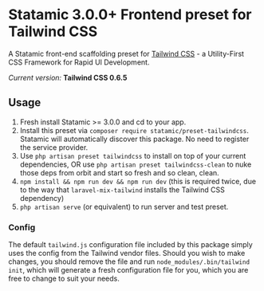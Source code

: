 # Statamic 3.0.0+ Frontend preset for Tailwind CSS

A Statamic front-end scaffolding preset for [Tailwind CSS](https://tailwindcss.com) - a Utility-First CSS Framework for Rapid UI Development.

*Current version:* **Tailwind CSS 0.6.5**

## Usage

1. Fresh install Statamic >= 3.0.0 and cd to your app.
2. Install this preset via `composer require statamic/preset-tailwindcss`. Statamic will automatically discover this package. No need to register the service provider.
3. Use `php artisan preset tailwindcss` to install on top of your current dependencies, OR use `php artisan preset tailwindcss-clean` to nuke those deps from orbit and start so fresh and so clean, clean.
4. `npm install && npm run dev && npm run dev` (this is required twice, due to the way that `laravel-mix-tailwind` installs the Tailwind CSS dependency)
5. `php artisan serve` (or equivalent) to run server and test preset.

### Config

The default `tailwind.js` configuration file included by this package simply uses the config from the Tailwind vendor files. Should you wish to make changes, you should remove the file and run `node_modules/.bin/tailwind init`, which will generate a fresh configuration file for you, which you are free to change to suit your needs.
